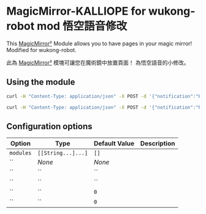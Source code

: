 # MagicMirror-KALLIOPE for wukong-robot mod 悟空語音修改

This [MagicMirror²][mm] Module allows you to have pages in your magic mirror!
Modified for wukong-robot.  

此為 [MagicMirror²][mm] 模塊可讓您在魔術鏡中放置頁面！
為悟空語音的小修改。


## Using the module

```bash
curl -H "Content-Type: application/json" -X POST -d '{"notification":"KALLIOPE", "payload": "Test1"}' http://localhost/kalliope
```

```bash
curl -H "Content-Type: application/json" -X POST -d '{"notification":"ROBOT", "payload": "Test1"}' http://localhost/kalliope
```

## Configuration options

| Option          | Type               | Default Value            | Description |
| --------------- | ------------------ | ------------------------ | --------- |
| `modules`       | `[[String...]...]` | `[]`                     |  |
| ``      | *None*             | *None*                   |  |
| ``         | ``      | `` |  |
| `` | ``              | ``                   |  |
| ``  | ``              | `0`                      |  |
| ``     | ``              | `0`                      |  |


[mm]: https://github.com/MichMich/MagicMirror
